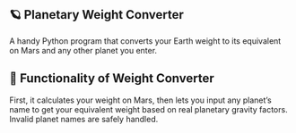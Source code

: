 ## 🪐 Planetary Weight Converter
A handy Python program that converts your Earth weight to its equivalent on Mars and any other planet you enter.

## 📌 Functionality of Weight Converter
First, it calculates your weight on Mars, then lets you input any planet’s name to get your equivalent weight based on real planetary gravity factors. Invalid planet names are safely handled.


